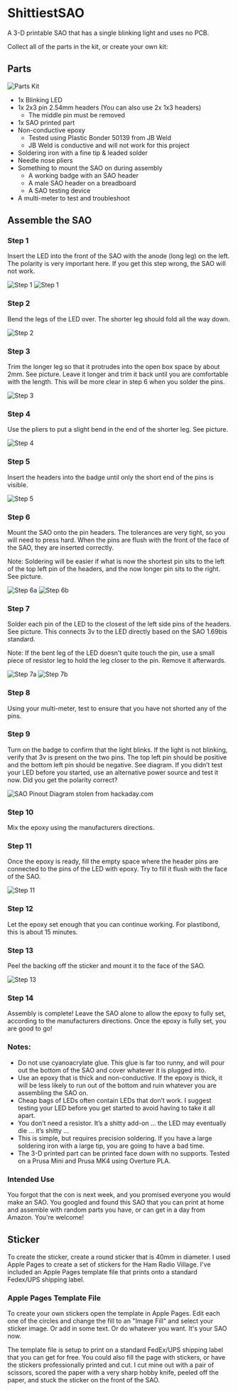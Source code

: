 # ShittiestSAO
A 3-D printable SAO that has a single blinking light and uses no PCB. 

Collect all of the parts in the kit, or create your own kit:

## Parts
![Parts Kit](partskit.jpeg)
* 1x Blinking LED
* 1x 2x3 pin 2.54mm headers (You can also use 2x 1x3 headers)
  * The middle pin must be removed
* 1x SAO printed part
* Non-conductive epoxy
  * Tested using Plastic Bonder 50139 from JB Weld
  * JB Weld is conductive and will not work for this project
* Soldering iron with a fine tip & leaded solder
* Needle nose pliers
* Something to mount the SAO on during assembly
  * A working badge with an SAO header
  * A male SAO header on a breadboard
  * A SAO testing device
* A multi-meter to test and troubleshoot

## Assemble the SAO

### Step 1

Insert the LED into the front of the SAO with the anode (long leg) on the left. The polarity is very important here. If you get this step wrong, the SAO will not work. 

![Step 1](step1a.jpeg)
![Step 1](step1b.jpeg)

### Step 2

Bend the legs of the LED over. The shorter leg should fold all the way down.

![Step 2](step2.jpeg)

### Step 3

Trim the longer leg so that it protrudes into the open box space by about 2mm. See picture. Leave it longer and trim it back until you are comfortable with the length. This will be more clear in step 6 when you solder the pins.

![Step 3](step3.jpeg)

### Step 4

Use the pliers to put a slight bend in the end of the shorter leg. See picture. 

![Step 4](step4.jpeg)

### Step 5

Insert the headers into the badge until only the short end of the pins is visible.

![Step 5](step5.jpeg)

### Step 6

Mount the SAO onto the pin headers. The tolerances are very tight, so you will need to press hard. When the pins are flush with the front of the face of the SAO, they are inserted correctly.

Note: Soldering will be easier if what is now the shortest pin sits to the left of the top left pin of the headers, and the now longer pin sits to the right. See picture.

![Step 6a](step6a.jpeg)
![Step 6b](step6b.jpeg)

### Step 7

Solder each pin of the LED to the closest of the left side pins of the headers. See picture. This connects 3v to the LED directly based on the SAO 1.69bis standard. 

Note: If the bent leg of the LED doesn't quite touch the pin, use a small piece of resistor leg to hold the leg closer to the pin. Remove it afterwards. 

![Step 7a](step7a.jpeg)
![Step 7b](step7b.jpeg)

### Step 8

Using your multi-meter, test to ensure that you have not shorted any of the pins. 

### Step 9 

Turn on the badge to confirm that the light blinks. If the light is not blinking, verify that 3v is present on the two pins. The top left pin should be positive and the bottom left pin should be negative. See diagram. If you didn’t test your LED before you started, use an alternative power source and test it now. Did you get the polarity correct? 

![SAO Pinout Diagram stolen from hackaday.com](saopinout.png)

### Step 10

Mix the epoxy using the manufacturers directions. 

### Step 11

Once the epoxy is ready, fill the empty space where the header pins are connected to the pins of the LED with epoxy. Try to fill it flush with the face of the SAO. 

![Step 11](step11.jpeg)

### Step 12

Let the epoxy set enough that you can continue working. For plastibond, this is about 15 minutes.

### Step 13

Peel the backing off the sticker and mount it to the face of the SAO.

![Step 13](step13.jpeg)

### Step 14 

Assembly is complete! Leave the SAO alone to allow the epoxy to fully set, according to the manufacturers directions. Once the epoxy is fully set, you are good to go!

### Notes:
* Do not use cyanoacrylate glue. This glue is far too runny, and will pour out the bottom of the SAO and cover whatever it is plugged into.
* Use an epoxy that is thick and non-conductive. If the epoxy is thick, it will be less likely to run out of the bottom and ruin whatever you are assembling the SAO on.
* Cheap bags of LEDs often contain LEDs that don’t work. I suggest testing your LED before you get started to avoid having to take it all apart.
* You don’t need a resistor. It’s a shitty add-on … the LED may eventually die … it’s shitty …
* This is simple, but requires precision soldering. If you have a large soldering iron with a large tip, you are going to have a bad time.
* The 3-D printed part can be printed face down with no supports. Tested on a Prusa Mini and Prusa MK4 using Overture PLA.

### Intended Use

You forgot that the con is next week, and you promised everyone you would make an SAO. You googled and found this SAO that you can print at home and assemble with random parts you have, or can get in a day from Amazon. You're welcome!

## Sticker

To create the sticker, create a round sticker that is 40mm in diameter. I used Apple Pages to create a set of stickers for the Ham Radio Village. I've included an Apple Pages template file that prints onto a standard Fedex/UPS shipping label.

### Apple Pages Template File

To create your own stickers open the template in Apple Pages. Edit each one of the circles and change the fill to an "Image Fill" and select your sticker image. Or add in some text. Or do whatever you want. It's your SAO now. 

The template file is setup to print on a standard FedEx/UPS shipping label that you can get for free. You could also fill the page with stickers, or have the stickers professionally printed and cut. I cut mine out with a pair of scissors, scored the paper with a very sharp hobby knife, peeled off the paper, and stuck the sticker on the front of the SAO.
